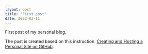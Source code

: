 ```yaml
---
layout: post
title: "First post"
date: 2022-02-11
---
```

First post of my personal blog.

The post is created based on this instruction:
[Creating and Hosting a Personal Site on GitHub](http://jmcglone.com/guides/github-pages/).